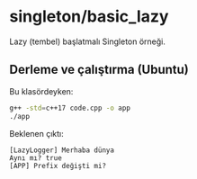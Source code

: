 # singleton/basic_lazy

Lazy (tembel) başlatmalı Singleton örneği.

## Derleme ve çalıştırma (Ubuntu)

Bu klasördeyken:

```bash
g++ -std=c++17 code.cpp -o app
./app
```

Beklenen çıktı:

```text
[LazyLogger] Merhaba dünya
Aynı mı? true
[APP] Prefix değişti mi?
```